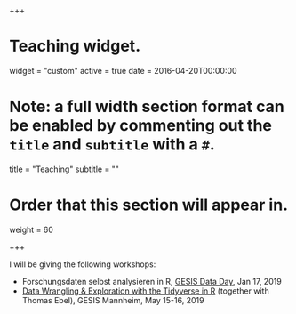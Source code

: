 +++
# Teaching widget.
widget = "custom"
active = true
date = 2016-04-20T00:00:00

# Note: a full width section format can be enabled by commenting out the `title` and `subtitle` with a `#`.
title = "Teaching"
subtitle = ""

# Order that this section will appear in.
weight = 60

+++

I will be giving the following workshops:

- Forschungsdaten selbst analysieren in R, [GESIS Data Day](https://www.gesis.org/angebot/veranstaltungen/gesis-tagungen/dataday2019/), Jan 17, 2019
- [Data Wrangling & Exploration with the Tidyverse in R](https://training.gesis.org/?site=pDetails&child=full&pID=0x33C195D77A9F450183D79276838B4E73&lang=en_US) (together with Thomas Ebel), GESIS Mannheim, May 15-16, 2019
